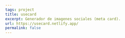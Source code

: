 ```yaml
---
tags: project
title: usecard
excerpt: Generador de imagenes sociales (meta card).
url: https://usecard.netlify.app/
permalink: false
---
```

